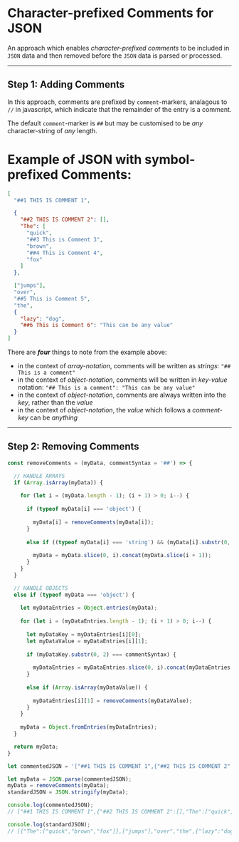 # Character-prefixed Comments for JSON
An approach which enables *character-prefixed comments* to be included in `JSON` data and then removed before the `JSON` data is parsed or processed.

_______

## Step 1: Adding Comments

In this approach, comments are prefixed by `comment`-markers, analagous to `//` in javascript, which indicate that the remainder of the entry is a comment.

The default `comment`-marker is `##` but may be customised to be *any* character-string of *any* length.

# Example of JSON with symbol-prefixed Comments:

```json
[
  "##1 THIS IS COMMENT 1",

  {
    "##2 THIS IS COMMENT 2": [],
    "The": [
      "quick",
      "##3 This is Comment 3",
      "brown",
      "##4 This is Comment 4",
      "fox"
    ]
  },

  ["jumps"],
  "over",
  "##5 This is Comment 5",
  "the",
  {
    "lazy": "dog",
    "##6 This is Comment 6": "This can be any value"
  }
]
```

There are ***four*** things to note from the example above:

 - in the context of *array-notation*, comments will be written as *strings*: `"## This is a comment"`
 - in the context of *object-notation*, comments will be written in *key-value* notation: `"## This is a comment": "This can be any value"`
 - in the context of *object-notation*, comments are always written into the *key*, rather than the *value* 
 - in the context of *object-notation*, the *value* which follows a *comment-key* can be *anything*

_______

## Step 2: Removing Comments

```js
const removeComments = (myData, commentSyntax = '##') => {

  // HANDLE ARRAYS
  if (Array.isArray(myData)) {
  
    for (let i = (myData.length - 1); (i + 1) > 0; i--) { 
    
      if (typeof myData[i] === 'object') {
      
        myData[i] = removeComments(myData[i]);
      }
 
      else if ((typeof myData[i] === 'string') && (myData[i].substr(0, 2) === commentSyntax)) {
  
        myData = myData.slice(0, i).concat(myData.slice(i + 1));
      }
    }
  }

  // HANDLE OBJECTS
  else if (typeof myData === 'object') {
  
    let myDataEntries = Object.entries(myData);
    
    for (let i = (myDataEntries.length - 1); (i + 1) > 0; i--) {
    
      let myDataKey = myDataEntries[i][0];
      let myDataValue = myDataEntries[i][1];
      
      if (myDataKey.substr(0, 2) === commentSyntax) {
  
        myDataEntries = myDataEntries.slice(0, i).concat(myDataEntries.slice(i + 1));
      }
    
      else if (Array.isArray(myDataValue)) {
      
        myDataEntries[i][1] = removeComments(myDataValue);
      }
    }
    
    myData = Object.fromEntries(myDataEntries);
  }

  return myData;
}

let commentedJSON = '["##1 THIS IS COMMENT 1",{"##2 THIS IS COMMENT 2":[],"The":["quick","##3 This is Comment 3","brown","##4 This is Comment 4","fox"]},["jumps"],"over","##5 This is Comment 5","the",{"lazy":"dog"},"##6 This is Comment 6": "This can be any value"]';

let myData = JSON.parse(commentedJSON);
myData = removeComments(myData);
standardJSON = JSON.stringify(myData);

console.log(commentedJSON);
// ["##1 THIS IS COMMENT 1",{"##2 THIS IS COMMENT 2":[],"The":["quick","##3 This is Comment 3","brown","##4 This is Comment 4","fox"]},["jumps"],"over","##5 This is Comment 5","the",{"lazy":"dog", "##6 This is Comment 6": "This can be any value"}]

console.log(standardJSON);
// [{"The":["quick","brown","fox"]},["jumps"],"over","the",{"lazy":"dog"}]

```
